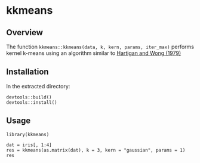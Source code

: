 # kkmeans

## Overview
The function `kkmeans::kkmeans(data, k, kern, params, iter_max)` performs kernel k-means using an algorithm
similar to [Hartigan and Wong (1979)][1]

## Installation
In the extracted directory:
```{R}
devtools::build()
devtools::install()
```

## Usage
```{R}
library(kkmeans)

dat = iris[, 1:4]
res = kkmeans(as.matrix(dat), k = 3, kern = "gaussian", params = 1)
res
```

[1]: https://www.jstor.org/stable/2346830?seq=1
